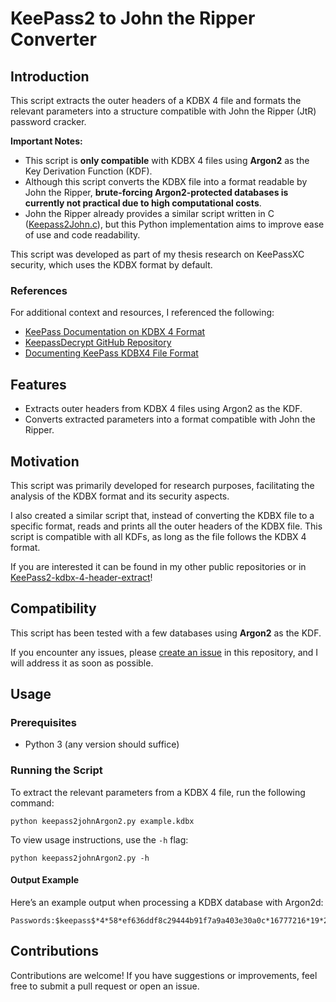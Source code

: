 # KeePass2 to John the Ripper Converter

## Introduction
This script extracts the outer headers of a KDBX 4 file and formats the relevant parameters into a structure compatible with John the Ripper (JtR) password cracker.

**Important Notes:**
- This script is **only compatible** with KDBX 4 files using **Argon2** as the Key Derivation Function (KDF).
- Although this script converts the KDBX file into a format readable by John the Ripper, **brute-forcing Argon2-protected databases is currently not practical due to high computational costs**.
- John the Ripper already provides a similar script written in C ([Keepass2John.c](https://github.com/openwall/john/blob/bleeding-jumbo/src/keepass2john.c)), but this Python implementation aims to improve ease of use and code readability.

This script was developed as part of my thesis research on KeePassXC security, which uses the KDBX format by default.

### References
For additional context and resources, I referenced the following:
- [KeePass Documentation on KDBX 4 Format](https://keepass.info/help/kb/kdbx_4.html)
- [KeepassDecrypt GitHub Repository](https://github.com/scubajorgen/KeepassDecrypt)
- [Documenting KeePass KDBX4 File Format](https://palant.info/2023/03/29/documenting-keepass-kdbx4-file-format/)

## Features
- Extracts outer headers from KDBX 4 files using Argon2 as the KDF.
- Converts extracted parameters into a format compatible with John the Ripper.

## Motivation
This script was primarily developed for research purposes, facilitating the analysis of the KDBX format and its security aspects.

I also created a similar script that, instead of converting the KDBX file to a specific format, reads and prints all the outer headers of the KDBX file. This script is compatible with all KDFs, as long as the file follows the KDBX 4 format. 

If you are interested it can be found in my other public repositories or in [KeePass2-kdbx-4-header-extract](https://github.com/CamposTaPro/KeePass2-kdbx-4-header-extract)!

## Compatibility
This script has been tested with a few databases using **Argon2** as the KDF.

If you encounter any issues, please [create an issue](#) in this repository, and I will address it as soon as possible.

## Usage
### Prerequisites
- Python 3 (any version should suffice)

### Running the Script
To extract the relevant parameters from a KDBX 4 file, run the following command:

```shell
python keepass2johnArgon2.py example.kdbx
```

To view usage instructions, use the `-h` flag:

```shell
python keepass2johnArgon2.py -h
```

#### Output Example
Here’s an example output when processing a KDBX database with Argon2d:

```shell
Passwords:$keepass$*4*58*ef636ddf8c29444b91f7a9a403e30a0c*16777216*19*2*470541af0812fa595728152e0fae91e785ab8887bc954b5cd64f276587ba8fad*48148e2966c90461318ccb5907ae10602ffabbfd6b5744963ae8ab3bd9c68c2d*68004a9e9190199b5269fdfe2bd986388cecc65d60feccee9874be7ede84025d*357a360ee25b582e0b2ded6e815fc95838e3187240b3ed7a2b3831020e4834d1
```

## Contributions
Contributions are welcome! If you have suggestions or improvements, feel free to submit a pull request or open an issue.
